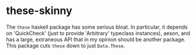 # these-skinny

The `these` haskell package has some serious bloat. In particular, it depends on 'QuickCheck'
(just to provide 'Arbitrary' typeclass instances), aeson, and has a large, extraneous
API that in my opinion should be another package. This package cuts `these` down to just `Data.These`.
